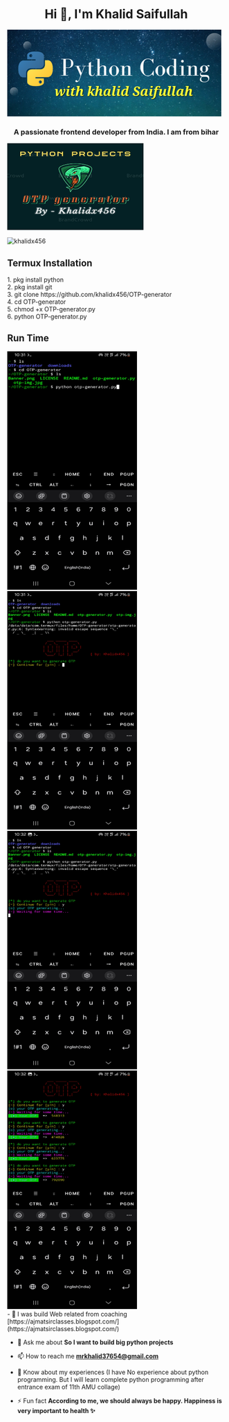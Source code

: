 <h1 align="center"> Hi 👋, I'm Khalid Saifullah</h1> 
<img src="Banner.png" alt="Banner.png" />
<h3 align="center">A passionate frontend developer from India. I am from bihar</h3>
<img src="otp-img.jpg" alt="img.png" height="200px" width="315px" />
<p align="left"> <img src="https://komarev.com/ghpvc/?username=khalidx456&label=Profile%20views&color=0e75b6&style=flat" alt="khalidx456" /> </p>
<div>
  <h2>
    Termux Installation 
  </h2>
  1. pkg install python <br>
  2. pkg install git <br>
  3. git clone https://github.com/khalidx456/OTP-generator<br>
  4. cd OTP-generator <br>
  5. chmod +x OTP-generator.py <br>
  6. python OTP-generator.py
</div>
<div>
  <h2>Run Time</h2>
  <img src="run1.jpg" width="300px" height="550px" alt="runtime" />
  <img src="run2.jpg" width="300px" height="550px" alt="runtime" />
  <img src="run3.jpg" width="300px" height="550px" alt="runtime" />
  <img src="run4.jpg" width="300px" height="550px" alt="runtime" />
</div>
- 📝 I was build Web related from coaching [https://ajmatsirclasses.blogspot.com/](https://ajmatsirclasses.blogspot.com/)

- 💬 Ask me about **So I want to build big python projects**

- 📫 How to reach me **mrkhalid37654@gmail.com**

- 📄 Know about my experiences
 (I have No experience about python programming. But I will learn complete python programming after entrance exam of 11th AMU collage)

- ⚡ Fun fact **According to me, we should always be happy. Happiness is very important to health ✨️**
